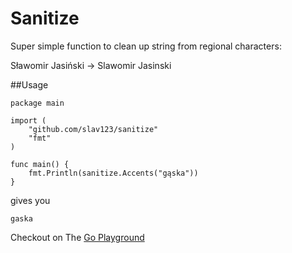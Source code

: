 # Sanitize

Super simple function to clean up string from regional characters:

Sławomir Jasiński -> Slawomir Jasinski

##Usage

    package main

    import (
        "github.com/slav123/sanitize"
        "fmt"
    )

    func main() {
        fmt.Println(sanitize.Accents("gąska"))
    }




gives you

    gaska

Checkout on
    The [Go Playground](https://play.golang.org/p/wdAz8sxYx09)

    